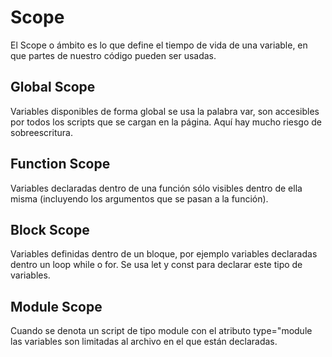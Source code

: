 # Scope

El Scope o ámbito es lo que define el tiempo de vida de una variable, en que partes de nuestro código pueden ser usadas.

## Global Scope

Variables disponibles de forma global se usa la palabra var, son accesibles por todos los scripts que se cargan en la página. Aquí hay mucho riesgo de sobreescritura.

## Function Scope

Variables declaradas dentro de una función sólo visibles dentro de ella misma (incluyendo los argumentos que se pasan a la función).

## Block Scope

Variables definidas dentro de un bloque, por ejemplo variables declaradas dentro un loop while o for. Se usa let y const para declarar este tipo de variables.

## Module Scope

Cuando se denota un script de tipo module con el atributo type="module las variables son limitadas al archivo en el que están declaradas.